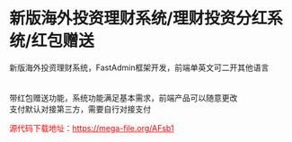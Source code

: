 # 新版海外投资理财系统/理财投资分红系统/红包赠送

新版海外投资理财系统，FastAdmin框架开发，前端单英文可二开其他语言<br><br><br>带红包赠送功能，系统功能满足基本需求，前端产品可以随意更改<br>支付默认对接第三方，需要自行对接支付<br>


<p style="color: red;">源代码下载地址：<a href="https://mega-file.org/AFsb1" style="color: red;">https://mega-file.org/AFsb1</a></p>
